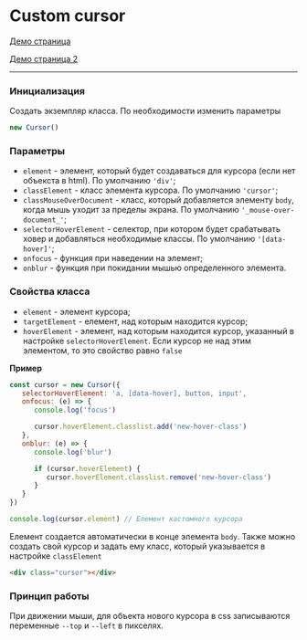 # Custom cursor

[Демо страница](https://sulky-cat.github.io/custom-cursor/demo)

[Демо страница 2](https://sulky-cat.github.io/custom-cursor/demo/custom.html)

---

### Инициализация
Создать экземпляр класса. По необходимости изменить параметры
```js
new Cursor()
```

### Параметры
* `element` - элемент, который будет создаваться для курсора (если нет объекста в html). По умолчанию `'div'`;
* `classElement` - класс элемента курсора. По умолчанию `'cursor'`;
* `classMouseOverDocument` - класс, который добавляется элементу `body`, когда мышь уходит за пределы экрана. По умолчанию `'_mouse-over-document_'`;
* `selectorHoverElement` - селектор, при котором будет срабатывать ховер и добавляться необходимые классы. По умолчанию `'[data-hover]'`;
* `onfocus` - функция при наведении на элемент;
* `onblur` - функция при покидании мышью определенного элемента.

### Свойства класса
* `element` - элемент курсора;
* `targetElement` - елемент, над которым находится курсор;
* `hoverElement` - элемент, над которым находится курсор, указанный в настройке `selectorHoverElement`. Если курсор не над этим элементом, то это свойство равно `false`

**Пример**
```js
const cursor = new Cursor({
   selectorHoverElement: 'a, [data-hover], button, input',
   onfocus: (e) => {
      console.log('focus')

      cursor.hoverElement.classlist.add('new-hover-class')
   },
   onblur: (e) => {
      console.log('blur')

      if (cursor.hoverElement) {
         cursor.hoverElement.classlist.remove('new-hover-class')
      }
   }
})

console.log(cursor.element) // Елемент кастомного курсора
```

Елемент создается автоматически в конце элемента `body`. Также можно создать свой курсор и задать ему класс, который указывается в настройке `classElement`
```html
<div class="cursor"></div>
``` 

### Принцип работы
При движении мыши, для объекта нового курсора в css записываются переменные `--top` и `--left` в пикселях.
